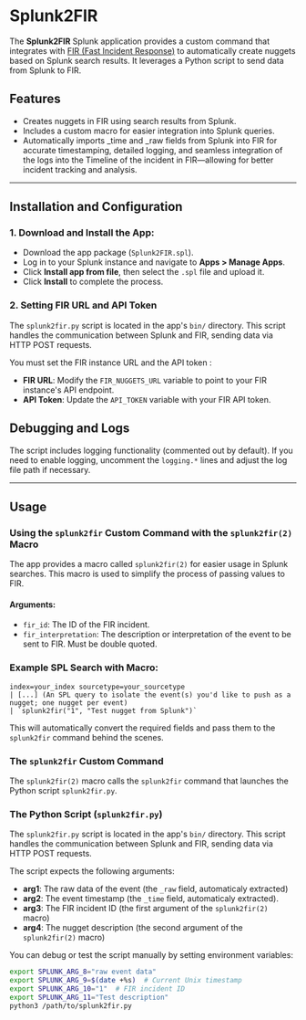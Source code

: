 # Splunk2FIR

The **Splunk2FIR** Splunk application provides a custom command that integrates with [FIR (Fast Incident Response)](https://github.com/certsocietegenerale/FIR) to automatically create nuggets based on Splunk search results. It leverages a Python script to send data from Splunk to FIR.

## Features
- Creates nuggets in FIR using search results from Splunk.
- Includes a custom macro for easier integration into Splunk queries.
- Automatically imports _time and _raw fields from Splunk into FIR for accurate timestamping, detailed logging, and seamless integration of the logs into the Timeline of the incident in FIR—allowing for better incident tracking and analysis. 

---
## Installation and Configuration
### 1. Download and Install the App:
- Download the app package (`Splunk2FIR.spl`).
- Log in to your Splunk instance and navigate to **Apps > Manage Apps**.
- Click **Install app from file**, then select the `.spl` file and upload it.
- Click **Install** to complete the process.

### 2. Setting FIR URL and API Token
The `splunk2fir.py` script is located in the app's `bin/` directory. This script handles the communication between Splunk and FIR, sending data via HTTP POST requests.

You must set the FIR instance URL and the API token :

- **FIR URL**: Modify the `FIR_NUGGETS_URL` variable to point to your FIR instance's API endpoint.
- **API Token**: Update the `API_TOKEN` variable with your FIR API token.

## Debugging and Logs
The script includes logging functionality (commented out by default). If you need to enable logging, uncomment the `logging.*` lines and adjust the log file path if necessary.

---

## Usage
### **Using the `splunk2fir` Custom Command with the `splunk2fir(2)` Macro**

The app provides a macro called `splunk2fir(2)` for easier usage in Splunk searches. This macro is used to simplify the process of passing values to FIR.

#### Arguments:
- `fir_id`: The ID of the FIR incident.
- `fir_interpretation`: The description or interpretation of the event to be sent to FIR. Must be double quoted.


### Example SPL Search with Macro:
```spl
index=your_index sourcetype=your_sourcetype
| [...] (An SPL query to isolate the event(s) you'd like to push as a nugget; one nugget per event)
| `splunk2fir("1", "Test nugget from Splunk")`
```

This will automatically convert the required fields and pass them to the `splunk2fir` command behind the scenes.

### **The `splunk2fir` Custom Command**
The `splunk2fir(2)` macro calls the `splunk2fir` command that launches the Python script `splunk2fir.py`.

### The Python Script (`splunk2fir.py`)
The `splunk2fir.py` script is located in the app's `bin/` directory. This script handles the communication between Splunk and FIR, sending data via HTTP POST requests.

The script expects the following arguments:

- **arg1**: The raw data of the event (the `_raw` field, automaticaly extracted)
- **arg2**: The event timestamp (the `_time` field, automaticaly extracted).
- **arg3**: The FIR incident ID (the first argument of the `splunk2fir(2)` macro)
- **arg4**: The nugget description (the second argument of the `splunk2fir(2)` macro)

You can debug or test the script manually by setting environment variables:
```bash
export SPLUNK_ARG_8="raw event data"
export SPLUNK_ARG_9=$(date +%s)  # Current Unix timestamp
export SPLUNK_ARG_10="1"  # FIR incident ID
export SPLUNK_ARG_11="Test description"
python3 /path/to/splunk2fir.py
```
